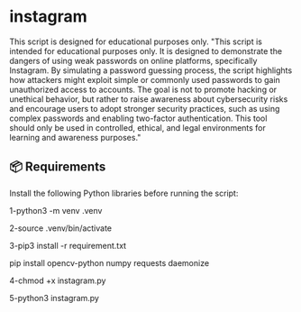 # instagram
This  script is designed for educational purposes only. 
"This script is intended for educational purposes only. It is designed to demonstrate the dangers of using weak passwords on online platforms, specifically Instagram. By simulating a password guessing process, the script highlights how attackers might exploit simple or commonly used passwords to gain unauthorized access to accounts. The goal is not to promote hacking or unethical behavior, but rather to raise awareness about cybersecurity risks and encourage users to adopt stronger security practices, such as using complex passwords and enabling two-factor authentication. This tool should only be used in controlled, ethical, and legal environments for learning and awareness purposes."


## 📦 Requirements

Install the following Python libraries before running the script:

1-python3 -m venv .venv

2-source .venv/bin/activate

3-pip3 install -r requirement.txt

pip install opencv-python numpy requests daemonize

4-chmod +x instagram.py

5-python3 instagram.py


